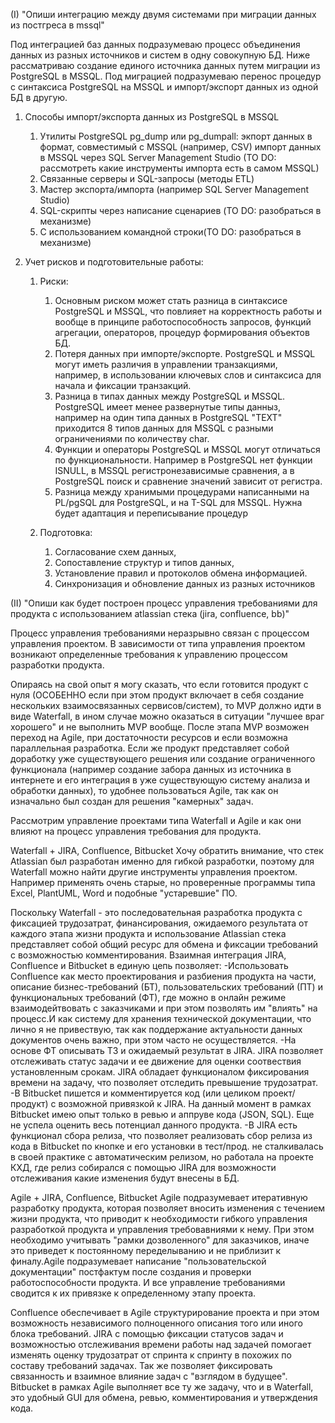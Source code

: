 
(I) "Опиши интеграцию между двумя системами при миграции данных из постгреса в mssql"

Под интеграцией баз данных подразумеваю процесс объединения данных из разных источников и систем в одну совокупную БД. Ниже рассматриваю создание единого источника данных путем миграции из PostgreSQL в MSSQL.
Под миграцией подразумеваю перенос процедур с синтаксиса PostgreSQL на MSSQL и импорт/экспорт данных из одной БД в другую.

1. Способы импорт/экспорта данных из PostgreSQL в MSSQL 

    1. Утилиты PostgreSQL pg_dump или pg_dumpall: экпорт данных в формат, совместимый с MSSQL (например, CSV)
    импорт данных в MSSQL через SQL Server Management Studio (TO DO: рассмотреть какие инструменты импорта есть в самом MSSQL)
    2. Связанные серверы и SQL-запросы (методы ETL)
    3. Мастер экспорта/импорта (например SQL Server Management Studio)
    4. SQL-скрипты через написание сценариев (TO DO: разобраться в механизме)
    5. С использованием командной строки(TO DO: разобраться в механизме)

2. Учет рисков и подготовительные работы:

   1. Риски:
        1. Основным риском может стать разница в синтаксисе PostgreSQL и MSSQL, что повлияет на корректность работы и вообще в принципе работоспособность запросов, 
        функций агрегации, операторов, процедур формирования объектов БД.
        2. Потеря данных при импорте/экспорте. PostgreSQL и MSSQL могут иметь различия в управлении транзакциями, например, в использовании ключевых слов и синтаксиса для начала и фиксации транзакций. 
        3. Разница в типах данных между PostgreSQL и MSSQL. PostgreSQL имеет менее развернутые типы данныз,
        например на один типа данных в PostgreSQL "TEXT" приходится 8 типов данных для MSSQL с разными ограничениями по количеству char.
        4. Функции и операторы PostgreSQL и MSSQL могут отличаться по функциональности. Например в PostgreSQL нет функции ISNULL, в MSSQL регистронезависимые сравнения, а в PostgreSQL поиск и сравнение значений зависит от регистра.
        5. Разница между хранимыми процедурами написанными на PL/pgSQL для PostgreSQL, и на T-SQL для MSSQL. Нужна будет адаптация и переписывание процедур

    2. Подготовка:
        1.  Согласование схем данных, 
        2. Сопоставление структур и типов данных, 
        3. Установление правил и протоколов обмена информацией. 
        4. Синхронизация и обновление данных из разных источников


(II) "Опиши как будет построен процесс управления требованиями для продукта с использованием atlassian стека (jira, confluence, bb)"

Процесс управления требованиями неразрывно связан с процессом управления проектом. В зависимости от типа управления проектом возникают определенные требования к управлению процессом разработки продукта. 

Опираясь на свой опыт я могу сказать, что если готовится продукт с нуля (ОСОБЕННО если при этом продукт включает в себя создание нескольких взаимосвязанных сервисов/систем), то MVP должно идти в виде Waterfall, в ином случае можно оказаться в ситуации "лучшее враг хорошего" и не выполнить MVP вообще. После этапа MVP возможен переход на Agile, при достаточности ресурсов и если возможна параллельная разработка.
Если же продукт представляет собой доработку уже существующего решения или создание ограниченного функционала (например создание забора данных из источника в интернете и его интеграция в уже существующую систему анализа и обработки данных), то удобнее пользоваться Agile, так как он изначально был создан для решения "камерных" задач.


Рассмотрим управление проектами типа Waterfall и Agile и как они влияют на процесс управления требования для продукта.

Waterfall + JIRA, Confluence, Bitbucket
Хочу обратить внимание, что стек Atlassian был разработан именно для гибкой разработки, поэтому для Waterfall можно найти другие инструменты управления проектом. Например применять очень старые, но проверенные программы типа Excel, PlantUML, Word и подобные "устаревшие" ПО.

Поскольку Waterfall - это последовательная разработка продукта с фиксацией трудозатрат, финансирования, ожидаемого результата от каждого этапа жизни продукта и использование Atlassian стека представляет собой общий ресурс для обмена и фиксации требований с возможностью комментирования. Взаимная интеграция JIRA, Confluence и Bitbucket в единую цепь позволяет:
    -Использовать Сonfluence как место проектирования и разбиения продукта на части, описание бизнес-требований (БТ), пользовательских требований (ПТ) и функциональных требований (ФТ), где можно в онлайн режиме взаимодейтвовать с заказчиками и при этом позволять им "влиять" на процесс.И как систему для хранения технической документации, что лично я не привествую, так как поддержание актуальности данных документов очень важно, при этом часто не осуществляется.
    -На основе ФТ описывать ТЗ и ожидаемый результат в JIRA. JIRA позволяет отслеживать статус задачи и ее движение для оценки соотвествия установленным срокам. JIRA обладает функционалом фиксирования времени на задачу, что позволяет отследить превышение трудозатрат.
    -В Bitbucket пишется и комментируется код (или целиком проект/продукт) с возможной привязкой к JIRA. На данный момент в рамках Bitbucket имею опыт только в ревью и аппруве кода (JSON, SQL). Еще не успела оценить весь потенциал данного продукта.
    -В JIRA есть функционал сбора релиза, что позволяет реализовать сбор релиза из кода в Bitbucket по кнопке и его установки в тест/прод. не сталкивалась в своей практике с автоматическим релизом, но работала на проекте КХД, где релиз собирался с помощью JIRA для возможности отслеживания какие изменения будут внесены в БД.

Agile + JIRA, Confluence, Bitbucket
Agile подразумевает итеративную разработку продукта, которая позволяет вносить изменения с течением жизни продукта, что приводит к необходимости гибкого управления разработкой продукта  и управления требовавниями к нему. При этом необходимо учитывать "рамки дозволенного" для заказчиков, иначе это приведет к постоянному переделыванию и не приблизит к финалу.Agile подразумевает написание "пользовательской документации" постфактум после создания и проверки работоспособности продукта. И все управление требованиями сводится к их привязке к определенному этапу проекта.

Сonfluence обеспечивает в Agile структурирование проекта и при этом возможность независимого полноценного описания того или иного блока требований.
JIRA с помощью фиксации статусов задач и возможностью отслеживания времени работы над задачей помогает изменять оценку трудозатрат от спринта к спринту в похожих по составу требований задачах. Так же позволяет фиксировать связанность и взаимное влияние задач с "взглядом в будущее".
Bitbucket в рамках Agile выполняет все ту же задачу, что и в Waterfall, это удобный GUI для обмена, ревью, комментирования и утверждения кода.
